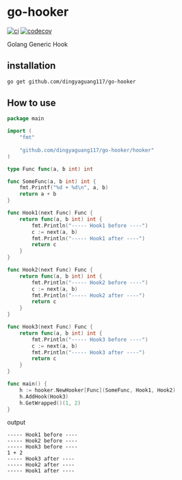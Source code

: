 # go-hooker

[![ci](https://github.com/wzy9607/go-hooker/actions/workflows/pull-request.yml/badge.svg)](https://github.com/wzy9607/go-hooker/actions/workflows/pull-request.yml)
[![codecov](https://codecov.io/gh/wzy9607/go-hooker/graph/badge.svg?token=VVMWEWOQFO)](https://codecov.io/gh/wzy9607/go-hooker)

Golang Generic Hook

## installation

```bash
go get github.com/dingyaguang117/go-hooker
```

## How to use

```go
package main

import (
	"fmt"
	
	"github.com/dingyaguang117/go-hooker/hooker"
)

type Func func(a, b int) int

func SomeFunc(a, b int) int {
	fmt.Printf("%d + %d\n", a, b)
	return a + b
}

func Hook1(next Func) Func {
	return func(a, b int) int {
		fmt.Println("----- Hook1 before ----")
		c := next(a, b)
		fmt.Println("----- Hook1 after ----")
		return c
	}
}

func Hook2(next Func) Func {
	return func(a, b int) int {
		fmt.Println("----- Hook2 before ----")
		c := next(a, b)
		fmt.Println("----- Hook2 after ----")
		return c
	}
}

func Hook3(next Func) Func {
	return func(a, b int) int {
		fmt.Println("----- Hook3 before ----")
		c := next(a, b)
		fmt.Println("----- Hook3 after ----")
		return c
	}
}

func main() {
	h := hooker.NewHooker[Func](SomeFunc, Hook1, Hook2)
	h.AddHook(Hook3)
	h.GetWrapped()(1, 2)
}
```

output

```
----- Hook1 before ----
----- Hook2 before ----
----- Hook3 before ----
1 + 2
----- Hook3 after ----
----- Hook2 after ----
----- Hook1 after ----
```
